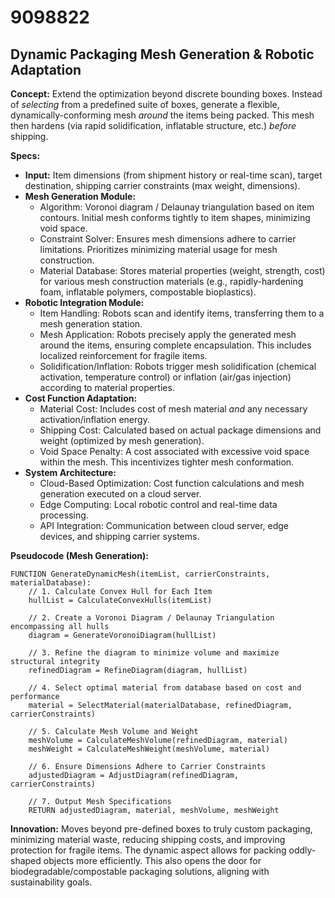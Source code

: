 # 9098822

## Dynamic Packaging Mesh Generation & Robotic Adaptation

**Concept:** Extend the optimization beyond discrete bounding boxes. Instead of *selecting* from a predefined suite of boxes, generate a flexible, dynamically-conforming mesh *around* the items being packed. This mesh then hardens (via rapid solidification, inflatable structure, etc.) *before* shipping.

**Specs:**

*   **Input:** Item dimensions (from shipment history or real-time scan), target destination, shipping carrier constraints (max weight, dimensions).
*   **Mesh Generation Module:**
    *   Algorithm: Voronoi diagram / Delaunay triangulation based on item contours.  Initial mesh conforms tightly to item shapes, minimizing void space.
    *   Constraint Solver:  Ensures mesh dimensions adhere to carrier limitations.  Prioritizes minimizing material usage for mesh construction.
    *   Material Database: Stores material properties (weight, strength, cost) for various mesh construction materials (e.g., rapidly-hardening foam, inflatable polymers, compostable bioplastics).
*   **Robotic Integration Module:**
    *   Item Handling:  Robots scan and identify items, transferring them to a mesh generation station.
    *   Mesh Application: Robots precisely apply the generated mesh around the items, ensuring complete encapsulation. This includes localized reinforcement for fragile items.
    *   Solidification/Inflation:  Robots trigger mesh solidification (chemical activation, temperature control) or inflation (air/gas injection) according to material properties.
*   **Cost Function Adaptation:**
    *   Material Cost: Includes cost of mesh material *and* any necessary activation/inflation energy.
    *   Shipping Cost:  Calculated based on actual package dimensions and weight (optimized by mesh generation).
    *   Void Space Penalty:  A cost associated with excessive void space within the mesh. This incentivizes tighter mesh conformation.
*   **System Architecture:**
    *   Cloud-Based Optimization: Cost function calculations and mesh generation executed on a cloud server.
    *   Edge Computing: Local robotic control and real-time data processing.
    *   API Integration: Communication between cloud server, edge devices, and shipping carrier systems.

**Pseudocode (Mesh Generation):**

```
FUNCTION GenerateDynamicMesh(itemList, carrierConstraints, materialDatabase):
    // 1. Calculate Convex Hull for Each Item
    hullList = CalculateConvexHulls(itemList)

    // 2. Create a Voronoi Diagram / Delaunay Triangulation encompassing all hulls
    diagram = GenerateVoronoiDiagram(hullList)

    // 3. Refine the diagram to minimize volume and maximize structural integrity
    refinedDiagram = RefineDiagram(diagram, hullList)

    // 4. Select optimal material from database based on cost and performance
    material = SelectMaterial(materialDatabase, refinedDiagram, carrierConstraints)

    // 5. Calculate Mesh Volume and Weight
    meshVolume = CalculateMeshVolume(refinedDiagram, material)
    meshWeight = CalculateMeshWeight(meshVolume, material)

    // 6. Ensure Dimensions Adhere to Carrier Constraints
    adjustedDiagram = AdjustDiagram(refinedDiagram, carrierConstraints)

    // 7. Output Mesh Specifications
    RETURN adjustedDiagram, material, meshVolume, meshWeight
```

**Innovation:** Moves beyond pre-defined boxes to truly custom packaging, minimizing material waste, reducing shipping costs, and improving protection for fragile items. The dynamic aspect allows for packing oddly-shaped objects more efficiently. This also opens the door for biodegradable/compostable packaging solutions, aligning with sustainability goals.